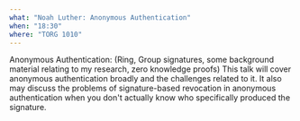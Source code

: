 ```yaml
---
what: "Noah Luther: Anonymous Authentication"
when: "18:30"
where: "TORG 1010" 
---
```


Anonymous Authentication: (Ring, Group signatures, some background material relating to my research, zero knowledge proofs) This talk will cover anonymous authentication broadly and the challenges related to it.  It also may discuss the problems of signature-based revocation in anonymous authentication when you don't actually know who specifically produced the signature.
